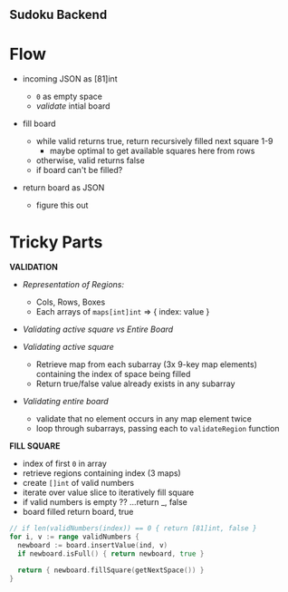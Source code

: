 ## Sudoku Backend

# Flow
- incoming JSON as [81]int
  - `0` as empty space
  - _validate_ intial board

- fill board
  - while valid returns true, return recursively filled next square 1-9
    - maybe optimal to get available squares here from rows
  - otherwise, valid returns false
  - if board can't be filled?

- return board as JSON
  - figure this out

# Tricky Parts
**VALIDATION**
- _Representation of Regions:_
  - Cols, Rows, Boxes
  - Each arrays of `maps[int]int` => { index: value }

- _Validating active square vs Entire Board_

- _Validating active square_
  - Retrieve map from each subarray (3x 9-key map elements) containing the index of space being filled
  - Return true/false value already exists in any subarray

- _Validating entire board_
  - validate that no element occurs in any map element twice
  - loop through subarrays, passing each to `validateRegion` function

**FILL SQUARE**
- index of first `0` in array
- retrieve regions containing index (3 maps)
- create `[]int` of valid numbers
- iterate over value slice to iteratively fill square
- if valid numbers is empty ?? ...return _, false
- board filled return board, true

```go
// if len(validNumbers(index)) == 0 { return [81]int, false }
for i, v := range validNumbers {
  newboard := board.insertValue(ind, v)
  if newboard.isFull() { return newboard, true }

  return { newboard.fillSquare(getNextSpace()) }
}
```
